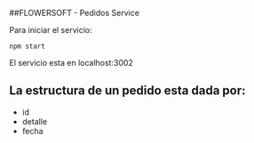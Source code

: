 ##FLOWERSOFT - Pedidos Service

Para iniciar el servicio:

`npm start`

El servicio esta en localhost:3002

La estructura de un pedido esta dada por:
-------------------------------------------
* id
* detalle
* fecha